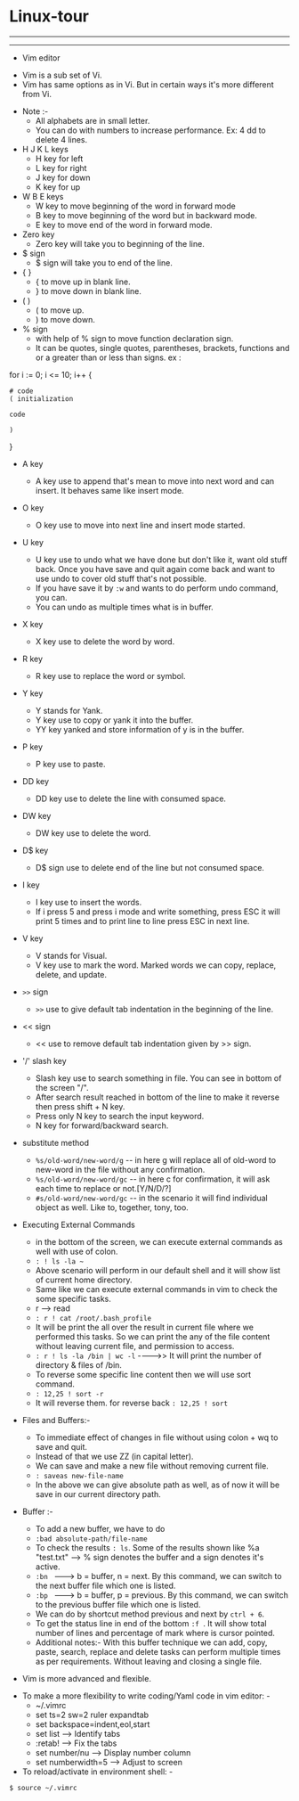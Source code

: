 # Linux-tour
----------------------------------------------------------------------------------------------------
****************************************************************************************************
- Vim editor
 * Vim is a sub set of Vi.
 * Vim has same options as in Vi. But in certain ways it's more different from Vi.
- Note :- 
  * All alphabets are in small letter.
  * You can do with numbers to increase performance. Ex: 4 dd to delete 4 lines.
- H J K L keys
  * H key for left 
  * L key for right
  * J key for down
  * K key for up
- W B E keys
  * W key to move beginning of the word in forward mode
  * B key to move beginning of the word but in backward mode.
  * E key to move end of the word in forward mode.
- Zero key
  * Zero key will take you to beginning of the line.
- $ sign
  * $ sign will take you to end of the line.
- { }
  * { to move up in blank line.
  * } to move down in blank line.
- ( ) 
  * ( to move up.
  * ) to move down.
- % sign 
  * with help of % sign to move function declaration sign.
  * It can be quotes, single quotes, parentheses, brackets, functions and or a greater than or less than signs. 
ex : 

for i := 0; i <= 10; i++ {

	# code
	( initialization 

	code

	)	

}

- A key
  * A key use to append that's mean to move into next word and can insert. It behaves same like insert mode.
- O key
  * O key use to move into next line and insert mode started.

- U key
  * U key use to undo what we have done but don't like it, want old stuff back. Once you have save and quit again come back and want to use undo to cover old stuff that's not possible.
  * If you have save it by `:w` and wants to do perform undo command, you can.
  * You can undo as multiple times what is in buffer.
- X key
  * X key use to delete the word by word.
- R key
  * R key use to replace the word or symbol.
- Y key
  * Y stands for Yank.
  * Y key use to copy or yank it into the buffer.
  * YY key yanked and store information of y is in the buffer.
- P key
  * P key use to paste.
- DD key
  * DD key use to delete the line with consumed space.
- DW key
  * DW key use to delete the word.
- D$ key
  * D$ sign use to delete end of the line but not consumed space.
- I key
  * I key use to insert the words.
  * If i press 5 and press i mode and write something, press ESC it will print 5 times and to print line to line press ESC in next line.
- V key
  * V stands for Visual.
  * V key use to mark the word. Marked words we can copy, replace, delete, and update.
- `>>` sign
  * `>>` use to give default tab indentation in the beginning of the line.
- << sign
  * << use to remove default tab indentation given by >> sign.
- '/' slash key
  * Slash key use to search something in file. You can see in bottom of the screen "/".
  * After search result reached in bottom of the line to make it reverse then press shift + N key.
  * Press only N key to search the input keyword.
  * N key for forward/backward search.
- substitute method
  * `%s/old-word/new-word/g`  -- in here g will replace all of old-word to new-word in the file without any confirmation.
  * `%s/old-word/new-word/gc` -- in here c for confirmation, it will ask each time to replace or not.[Y/N/D/?]
  * `#s/old-word/new-word/gc` -- in the scenario it will find individual object as well. Like to, together, tony, too.

- Executing External Commands
  * in the bottom of the screen, we can execute external commands as well with use of colon. 
  * `: ! ls -la ~`
  * Above scenario will perform in our default shell and it will show list of current home directory.
  * Same like we can execute external commands in vim to check the some specific tasks.
  * r --> read
  * `: r ! cat /root/.bash_profile`
  * It will be print the all over the result in current file where we performed this tasks. So we can print the any of the file content without leaving current file, and permission to access.
  * `: r ! ls -la /bin | wc -l`   ---->> It will print the number of directory & files of /bin.
  * To reverse some specific line content then we will use sort command.
  * `: 12,25 ! sort -r`
  * It will reverse them. for reverse back `: 12,25 ! sort`

- Files and Buffers:-
  * To immediate effect of changes in file without using colon + wq to save and quit.
  * Instead of that we use ZZ (in capital letter).
  * We can save and make a new file without removing current file.
  * `: saveas new-file-name`
  * In the above we can give absolute path as well, as of now it will be save in our current directory path.
 - Buffer :-
   * To add a new buffer, we have to do
   * `:bad absolute-path/file-name`
   * To check the results `: ls`. Some of the results shown like %a "test.txt" --> % sign denotes the buffer and a sign denotes it's active.
   * `:bn ` ---> b = buffer, n = next. By this command, we can switch to the next buffer file which one is listed.
   * `:bp ` ---> b = buffer, p = previous. By this command, we can switch to the previous buffer file which one is listed.
   * We can do by shortcut method previous and next by `ctrl + 6`.
   * To get the status line in end of the bottom `:f `. It will show total number of lines and percentage of mark where is cursor pointed.
   * Additional notes:- With this buffer technique we can add, copy, paste, search, replace and delete tasks can perform multiple times as per requirements. Without leaving and closing a single file.
  * Vim is more advanced and flexible.
- To make a more flexibility to write coding/Yaml code in vim editor: -
  * ~/.vimrc
  * set ts=2 sw=2 ruler expandtab
  * set backspace=indent,eol,start
  * set list --> Identify tabs
  * :retab!  --> Fix the tabs
  * set number/nu  --> Display number column
  * set numberwidth=5  --> Adjust to screen
- To reload/activate in environment shell: - 
```
$ source ~/.vimrc
```

